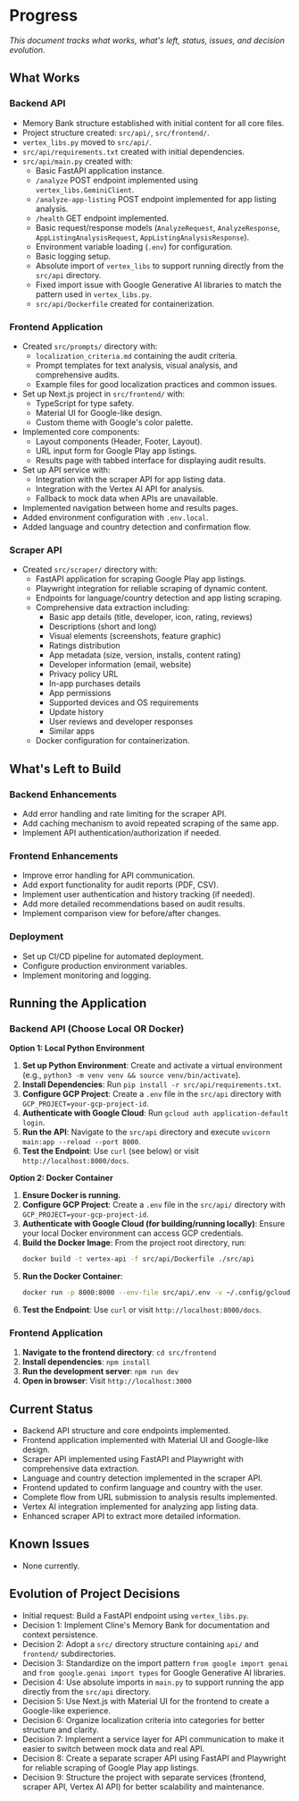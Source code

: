 # Progress

*This document tracks what works, what's left, status, issues, and decision evolution.*

## What Works

### Backend API
-   Memory Bank structure established with initial content for all core files.
-   Project structure created: `src/api/`, `src/frontend/`.
-   `vertex_libs.py` moved to `src/api/`.
-   `src/api/requirements.txt` created with initial dependencies.
-   `src/api/main.py` created with:
    -   Basic FastAPI application instance.
    -   `/analyze` POST endpoint implemented using `vertex_libs.GeminiClient`.
    -   `/analyze-app-listing` POST endpoint implemented for app listing analysis.
    -   `/health` GET endpoint implemented.
    -   Basic request/response models (`AnalyzeRequest`, `AnalyzeResponse`, `AppListingAnalysisRequest`, `AppListingAnalysisResponse`).
    -   Environment variable loading (`.env`) for configuration.
    -   Basic logging setup.
    -   Absolute import of `vertex_libs` to support running directly from the `src/api` directory.
    -   Fixed import issue with Google Generative AI libraries to match the pattern used in `vertex_libs.py`.
    -   `src/api/Dockerfile` created for containerization.

### Frontend Application
-   Created `src/prompts/` directory with:
    -   `localization_criteria.md` containing the audit criteria.
    -   Prompt templates for text analysis, visual analysis, and comprehensive audits.
    -   Example files for good localization practices and common issues.
-   Set up Next.js project in `src/frontend/` with:
    -   TypeScript for type safety.
    -   Material UI for Google-like design.
    -   Custom theme with Google's color palette.
-   Implemented core components:
    -   Layout components (Header, Footer, Layout).
    -   URL input form for Google Play app listings.
    -   Results page with tabbed interface for displaying audit results.
-   Set up API service with:
    -   Integration with the scraper API for app listing data.
    -   Integration with the Vertex AI API for analysis.
    -   Fallback to mock data when APIs are unavailable.
-   Implemented navigation between home and results pages.
-   Added environment configuration with `.env.local`.
-   Added language and country detection and confirmation flow.

### Scraper API
-   Created `src/scraper/` directory with:
    -   FastAPI application for scraping Google Play app listings.
    -   Playwright integration for reliable scraping of dynamic content.
    -   Endpoints for language/country detection and app listing scraping.
    -   Comprehensive data extraction including:
        -   Basic app details (title, developer, icon, rating, reviews)
        -   Descriptions (short and long)
        -   Visual elements (screenshots, feature graphic)
        -   Ratings distribution
        -   App metadata (size, version, installs, content rating)
        -   Developer information (email, website)
        -   Privacy policy URL
        -   In-app purchases details
        -   App permissions
        -   Supported devices and OS requirements
        -   Update history
        -   User reviews and developer responses
        -   Similar apps
    -   Docker configuration for containerization.

## What's Left to Build

### Backend Enhancements
-   Add error handling and rate limiting for the scraper API.
-   Add caching mechanism to avoid repeated scraping of the same app.
-   Implement API authentication/authorization if needed.

### Frontend Enhancements
-   Improve error handling for API communication.
-   Add export functionality for audit reports (PDF, CSV).
-   Implement user authentication and history tracking (if needed).
-   Add more detailed recommendations based on audit results.
-   Implement comparison view for before/after changes.

### Deployment
-   Set up CI/CD pipeline for automated deployment.
-   Configure production environment variables.
-   Implement monitoring and logging.

## Running the Application

### Backend API (Choose Local OR Docker)

**Option 1: Local Python Environment**
1.  **Set up Python Environment**: Create and activate a virtual environment (e.g., `python3 -m venv venv && source venv/bin/activate`).
2.  **Install Dependencies**: Run `pip install -r src/api/requirements.txt`.
3.  **Configure GCP Project**: Create a `.env` file in the `src/api` directory with `GCP_PROJECT=your-gcp-project-id`.
4.  **Authenticate with Google Cloud**: Run `gcloud auth application-default login`.
5.  **Run the API**: Navigate to the `src/api` directory and execute `uvicorn main:app --reload --port 8000`.
6.  **Test the Endpoint**: Use `curl` (see below) or visit `http://localhost:8000/docs`.

**Option 2: Docker Container**
1.  **Ensure Docker is running.**
2.  **Configure GCP Project**: Create a `.env` file in the `src/api/` directory with `GCP_PROJECT=your-gcp-project-id`.
3.  **Authenticate with Google Cloud (for building/running locally)**: Ensure your local Docker environment can access GCP credentials.
4.  **Build the Docker Image**: From the project root directory, run:
    ```bash
    docker build -t vertex-api -f src/api/Dockerfile ./src/api
    ```
5.  **Run the Docker Container**:
    ```bash
    docker run -p 8000:8000 --env-file src/api/.env -v ~/.config/gcloud:/root/.config/gcloud vertex-api
    ```
6.  **Test the Endpoint**: Use `curl` or visit `http://localhost:8000/docs`.

### Frontend Application

1.  **Navigate to the frontend directory**: `cd src/frontend`
2.  **Install dependencies**: `npm install`
3.  **Run the development server**: `npm run dev`
4.  **Open in browser**: Visit `http://localhost:3000`

## Current Status

-   Backend API structure and core endpoints implemented.
-   Frontend application implemented with Material UI and Google-like design.
-   Scraper API implemented using FastAPI and Playwright with comprehensive data extraction.
-   Language and country detection implemented in the scraper API.
-   Frontend updated to confirm language and country with the user.
-   Complete flow from URL submission to analysis results implemented.
-   Vertex AI integration implemented for analyzing app listing data.
-   Enhanced scraper API to extract more detailed information.

## Known Issues

-   None currently.

## Evolution of Project Decisions

-   Initial request: Build a FastAPI endpoint using `vertex_libs.py`.
-   Decision 1: Implement Cline's Memory Bank for documentation and context persistence.
-   Decision 2: Adopt a `src/` directory structure containing `api/` and `frontend/` subdirectories.
-   Decision 3: Standardize on the import pattern `from google import genai` and `from google.genai import types` for Google Generative AI libraries.
-   Decision 4: Use absolute imports in `main.py` to support running the app directly from the `src/api` directory.
-   Decision 5: Use Next.js with Material UI for the frontend to create a Google-like experience.
-   Decision 6: Organize localization criteria into categories for better structure and clarity.
-   Decision 7: Implement a service layer for API communication to make it easier to switch between mock data and real API.
-   Decision 8: Create a separate scraper API using FastAPI and Playwright for reliable scraping of Google Play app listings.
-   Decision 9: Structure the project with separate services (frontend, scraper API, Vertex AI API) for better scalability and maintenance.
